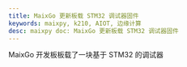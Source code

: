 ```yaml
---
title: MaixGo 更新板载 STM32 调试器固件
keywords: maixpy, k210, AIOT, 边缘计算
desc: maixpy doc: MaixGo 更新板载 STM32 调试器固件
---
```



MaixGo 开发板板载了一块基于 STM32 的调试器


